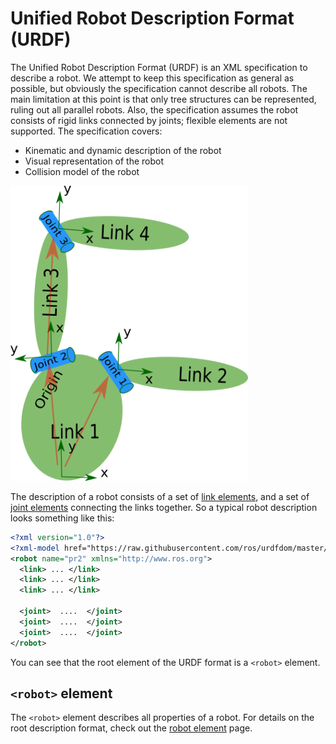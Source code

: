 # Unified Robot Description Format (URDF)

The Unified Robot Description Format (URDF) is an XML specification to describe a robot. We attempt to keep this specification as general as possible, but obviously the specification cannot describe all robots. The main limitation at this point is that only tree structures can be represented, ruling out all parallel robots. Also, the specification assumes the robot consists of rigid links connected by joints; flexible elements are not supported. The specification covers:

 * Kinematic and dynamic description of the robot
 * Visual representation of the robot
 * Collision model of the robot

 <img src="link.png" alt="Link" height="472"> 
 
The description of a robot consists of a set of [link elements](./link.md), and a set of [joint elements](./joint.md) connecting the links together. So a typical robot description looks something like this:

~~~xml
<?xml version="1.0"?>
<?xml-model href="https://raw.githubusercontent.com/ros/urdfdom/master/xsd/urdf.xsd"?>
<robot name="pr2" xmlns="http://www.ros.org">
  <link> ... </link>
  <link> ... </link>
  <link> ... </link>

  <joint>  ....  </joint>
  <joint>  ....  </joint>
  <joint>  ....  </joint>
</robot>
~~~

You can see that the root element of the URDF format is a `<robot>` element.

## `<robot>` element

The `<robot>` element describes all properties of a robot. For details on the root description format, check out the [robot element](./robot.md) page.
